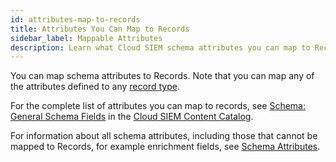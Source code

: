 ```yaml
---
id: attributes-map-to-records
title: Attributes You Can Map to Records
sidebar_label: Mappable Attributes
description: Learn what Cloud SIEM schema attributes you can map to Records.
---
```


You can map schema attributes to Records. Note that you can map any of the attributes defined to any [record type](/docs/cse/schema/cse-record-types). 

For the complete list of attributes you can map to records, see [Schema: General Schema Fields](https://github.com/SumoLogic/cloud-siem-content-catalog/blob/master/schema/general_fields.md) in the [Cloud SIEM Content Catalog](https://github.com/SumoLogic/cloud-siem-content-catalog/blob/master/README.md).

For information about all schema attributes, including those that cannot be mapped to Records, for example enrichment fields, see [Schema Attributes](/docs/cse/schema/schema-attributes).  

